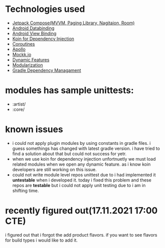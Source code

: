 # Technologies used
* [Jetpack Compose(MVVM, Paging Library, Nagitaion, Room)](https://developer.android.com/jetpack/compose)
* [Android Databinding](https://developer.android.com/topic/libraries/data-binding/index.html)
* [Android View Binding](https://developer.android.com/topic/libraries/view-binding)
* [Koin for Dependency Injection](https://insert-koin.io)
* [Coroutines](https://developer.android.com/kotlin/coroutines)
* [Apollo](https://www.apollographql.com/docs/android/)
* [Mockk.io](https://mockk.io)
* [Dynamic Features](https://proandroiddev.com/developing-your-own-dynamic-feature-3c48378e3065)
* [Modularization](https://medium.com/ne-digital/a-cleaner-way-to-modular-architecture-in-android-2608795f09b6)
* [Gradle Dependency Managament](https://proandroiddev.com/gradle-dependency-management-with-kotlin-94eed4df9a28)


# modules has sample unittests:
* :artist/
* :core/

# known issues

* i could not apply plugin modules by using constants in gradle files. i guess somethings has changed with latest gradle version. i have tried to find a solution about that but could not success for yetr.
* when we use koin for dependency injection unfortnuetly we must load related modules when we open any dynamic feature. as i know koin developers are still working on this issue.
* could not write module level repos unittest due to i had implemented it **untestable** when i developed it. today i fixed this problem and these repos are **testable** but i could not apply unit testing due to i am in shifting time.

# recently figured out(17.11.2021 17:00 CTE)

i figured out that i forgot the add product flavors. if you want to see flavors for build types i would like to add it.









